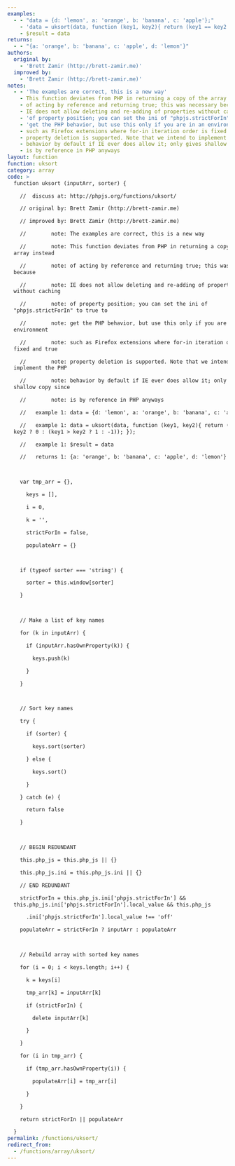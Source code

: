 ```yaml
---
examples:
  - - "data = {d: 'lemon', a: 'orange', b: 'banana', c: 'apple'};"
    - 'data = uksort(data, function (key1, key2){ return (key1 == key2 ? 0 : (key1 > key2 ? 1 : -1)); });'
    - $result = data
returns:
  - - "{a: 'orange', b: 'banana', c: 'apple', d: 'lemon'}"
authors:
  original by:
    - 'Brett Zamir (http://brett-zamir.me)'
  improved by:
    - 'Brett Zamir (http://brett-zamir.me)'
notes:
  - - 'The examples are correct, this is a new way'
    - This function deviates from PHP in returning a copy of the array instead
    - of acting by reference and returning true; this was necessary because
    - IE does not allow deleting and re-adding of properties without caching
    - 'of property position; you can set the ini of "phpjs.strictForIn" to true to'
    - 'get the PHP behavior, but use this only if you are in an environment'
    - such as Firefox extensions where for-in iteration order is fixed and true
    - property deletion is supported. Note that we intend to implement the PHP
    - behavior by default if IE ever does allow it; only gives shallow copy since
    - is by reference in PHP anyways
layout: function
function: uksort
category: array
code: >
  function uksort (inputArr, sorter) {

    //  discuss at: http://phpjs.org/functions/uksort/

    // original by: Brett Zamir (http://brett-zamir.me)

    // improved by: Brett Zamir (http://brett-zamir.me)

    //        note: The examples are correct, this is a new way

    //        note: This function deviates from PHP in returning a copy of the
  array instead

    //        note: of acting by reference and returning true; this was necessary
  because

    //        note: IE does not allow deleting and re-adding of properties
  without caching

    //        note: of property position; you can set the ini of
  "phpjs.strictForIn" to true to

    //        note: get the PHP behavior, but use this only if you are in an
  environment

    //        note: such as Firefox extensions where for-in iteration order is
  fixed and true

    //        note: property deletion is supported. Note that we intend to
  implement the PHP

    //        note: behavior by default if IE ever does allow it; only gives
  shallow copy since

    //        note: is by reference in PHP anyways

    //   example 1: data = {d: 'lemon', a: 'orange', b: 'banana', c: 'apple'};

    //   example 1: data = uksort(data, function (key1, key2){ return (key1 ==
  key2 ? 0 : (key1 > key2 ? 1 : -1)); });

    //   example 1: $result = data

    //   returns 1: {a: 'orange', b: 'banana', c: 'apple', d: 'lemon'}



    var tmp_arr = {},

      keys = [],

      i = 0,

      k = '',

      strictForIn = false,

      populateArr = {}



    if (typeof sorter === 'string') {

      sorter = this.window[sorter]

    }



    // Make a list of key names

    for (k in inputArr) {

      if (inputArr.hasOwnProperty(k)) {

        keys.push(k)

      }

    }



    // Sort key names

    try {

      if (sorter) {

        keys.sort(sorter)

      } else {

        keys.sort()

      }

    } catch (e) {

      return false

    }



    // BEGIN REDUNDANT

    this.php_js = this.php_js || {}

    this.php_js.ini = this.php_js.ini || {}

    // END REDUNDANT

    strictForIn = this.php_js.ini['phpjs.strictForIn'] &&
  this.php_js.ini['phpjs.strictForIn'].local_value && this.php_js

      .ini['phpjs.strictForIn'].local_value !== 'off'

    populateArr = strictForIn ? inputArr : populateArr



    // Rebuild array with sorted key names

    for (i = 0; i < keys.length; i++) {

      k = keys[i]

      tmp_arr[k] = inputArr[k]

      if (strictForIn) {

        delete inputArr[k]

      }

    }

    for (i in tmp_arr) {

      if (tmp_arr.hasOwnProperty(i)) {

        populateArr[i] = tmp_arr[i]

      }

    }

    return strictForIn || populateArr

  }
permalink: /functions/uksort/
redirect_from:
  - /functions/array/uksort/
---
```


<!-- WARNING! This file is auto generated by `npm run web:inject`, do not edit by hand -->
